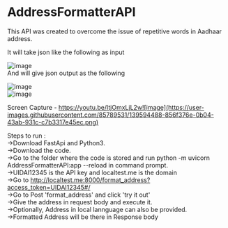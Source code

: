 # AddressFormatterAPI
This API was created to overcome the issue of repetitive words in Aadhaar address.<br />

It will take json like the following as input<br />

![image](https://user-images.githubusercontent.com/85789531/139593876-bd1bbbaf-17cb-4398-97c7-62a343d43a55.png)<br />
And will give json output as the following<br />

![image](https://user-images.githubusercontent.com/85789531/139593879-a93f489f-0e73-456c-8261-441208515937.png)<br />
![image](https://user-images.githubusercontent.com/85789531/139593886-be3a4844-6058-4655-a572-076720d17c30.png)<br />

Screen Capture - https://youtu.be/ltjOmxLjL2w![image](https://user-images.githubusercontent.com/85789531/139594488-856f376e-0b04-43ab-931c-c7b3317e45ec.png)

Steps to run :<br />
->Download FastApi and Python3.<br />
->Download the code.<br />
->Go to the folder where the code is stored and run python -m uvicorn AddressFormatterAPI:app --reload in command prompt.<br />
->UIDAI12345 is the API key and localtest.me is the domain<br />
->Go to http://localtest.me:8000/format_address?access_token=UIDAI12345#/<br />
->Go to Post 'format_address' and click 'try it out'<br />
->Give the address in request body and execute it.<br />
->Optionally, Address in local lannguage can also be provided. <br />
->Formatted Address will be there in Response body<br />
